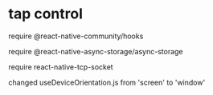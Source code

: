 # tap control
 
require @react-native-community/hooks

require @react-native-async-storage/async-storage

require react-native-tcp-socket

changed useDeviceOrientation.js from 'screen' to 'window'
